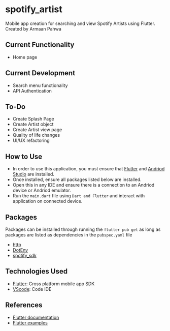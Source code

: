 # spotify_artist

Mobile app creation for searching and view Spotify Artists using Flutter. Created by Armaan Pahwa

## Current Functionality
- Home page

## Current Development
- Search menu functionality
- API Authentication

## To-Do
- Create Splash Page
- Create Artist object
- Create Artist view page
- Quality of life changes
- UI/UX refactoring

## How to Use
- In order to use this application, you must ensure that [Flutter](https://flutter.dev/) and [Andriod Studio](https://developer.android.com/studio/) are installed.
- Once installed, ensure all packages listed below are installed.
- Open this in any IDE and ensure there is a connection to an Andriod device or Andriod emulator.
- Run the `main.dart` file using `Dart and Flutter` and interact with application on connected device.

## Packages
Packages can be installed through running the `flutter pub get` as long as packages are listed as dependencies in the `pubspec.yaml` file
- [http](https://pub.dev/packages/http)
- [DotEnv](https://pub.dev/packages/flutter_dotenv)
- [spotify_sdk](https://pub.dev/packages/spotify_sdk)

## Technologies Used
- [Flutter](https://flutter.dev/): Cross platform mobile app SDK
- [VScode](https://code.visualstudio.com/): Code IDE

## References
- [Flutter documentation](https://flutter.dev/docs)
- [Flutter examples](https://flutter.dev/docs/cookbook)